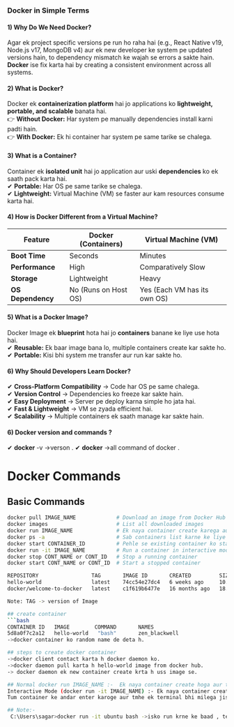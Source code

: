 ### **Docker in Simple Terms**  

#### **1) Why Do We Need Docker?**  
Agar ek project specific versions pe run ho raha hai (e.g., React Native v19, Node.js v17, MongoDB v4) aur ek new developer ke system pe updated versions hain, to dependency mismatch ke wajah se errors a sakte hain. **Docker** ise fix karta hai by creating a consistent environment across all systems.  

#### **2) What is Docker?**  
Docker ek **containerization platform** hai jo applications ko **lightweight, portable, and scalable** banata hai.  
👉 **Without Docker:** Har system pe manually dependencies install karni padti hain.  
👉 **With Docker:** Ek hi container har system pe same tarike se chalega.  

#### **3) What is a Container?**  
Container ek **isolated unit** hai jo application aur uski **dependencies** ko ek saath pack karta hai.  
✔ **Portable:** Har OS pe same tarike se chalega.  
✔ **Lightweight:** Virtual Machine (VM) se faster aur kam resources consume karta hai.  

#### **4) How is Docker Different from a Virtual Machine?**  
| Feature | Docker (Containers) | Virtual Machine (VM) |  
|---------|---------------------|----------------------|  
| **Boot Time** | Seconds | Minutes |  
| **Performance** | High | Comparatively Slow |  
| **Storage** | Lightweight | Heavy |  
| **OS Dependency** | No (Runs on Host OS) | Yes (Each VM has its own OS) |  

#### **5) What is a Docker Image?**  
Docker Image ek **blueprint** hota hai jo **containers** banane ke liye use hota hai.  
✔ **Reusable:** Ek baar image bana lo, multiple containers create kar sakte ho.  
✔ **Portable:** Kisi bhi system me transfer aur run kar sakte ho.  

#### **6) Why Should Developers Learn Docker?**  
✔ **Cross-Platform Compatibility** → Code har OS pe same chalega.  
✔ **Version Control** → Dependencies ko freeze kar sakte hain.  
✔ **Easy Deployment** → Server pe deploy karna simple ho jata hai.  
✔ **Fast & Lightweight** → VM se zyada efficient hai.  
✔ **Scalability** → Multiple containers ek saath manage kar sakte hain.  


#### **6) Docker version and commands ?**
✔ **docker** -v ->verson .
✔ **docker** ->all command of docker .

# Docker Commands  

## Basic Commands  
```bash
docker pull IMAGE_NAME             # Download an image from Docker Hub  
docker images                      # List all downloaded images  
docker run IMAGE_NAME              # Ek naya container create karega aur run karega
docker ps -a                       # Sab containers list karne ke liye  
docker start CONTAINER_ID          # Pehle se existing container ko start karne ke liye   
docker run -it IMAGE_NAME          # Run a container in interactive mode  
docker stop CONT_NAME or CONT_ID   # Stop a running container  
docker start CONT_NAME or CONT_ID  # Start a stopped container  

REPOSITORY                 TAG       IMAGE ID       CREATED         SIZE  
hello-world                latest    74cc54e27dc4   6 weeks ago     10.1kB  
docker/welcome-to-docker   latest    c1f619b6477e   16 months ago   18.6MB  

Note: TAG -> version of Image

## create container
```bash
CONTAINER ID   IMAGE        COMMAND       NAMES
5d8a0f7c2a12   hello-world   "bash"       zen_blackwell
->docker container ko random name de deta h. 

## steps to create docker container
->docker client contact karta h docker daemon ko.
->docker daemon pull karta h hello-world image from docker hub.
-> docker daemon ek new container create krta h uss image se.

## Normal docker run IMAGE_NAME :-  Ek naya container create hoga aur turant exit ho jayega.
Interactive Mode (docker run -it IMAGE_NAME) :- Ek naya container create hoga aur start hoga.
Tum container ke andar enter karoge aur tmhe ek terminal bhi milega jispe tm command run kar sakte ho.

## Note:-
 C:\Users\sagar>docker run -it ubuntu bash ->isko run krne ke baad , terminal pe ye show hoga root@b1e8b8bab62b:/#  ->it means hum ubuntu contianer ke andar jaa chuke hai.

